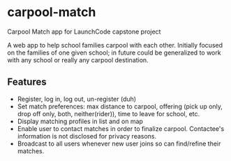 # carpool-match
Carpool Match app for LaunchCode capstone project

A web app to help school families carpool with each other.  Initially focused on the families of one given school; in future could be generalized to work with any school or really any carpool destination.

## Features
* Register, log in, log out, un-register (duh)
* Set match preferences:  max distance to carpool, offering (pick up only, drop off only, both, neither(rider)), time to leave for school, etc.
* Display matching profiles in list and on map
* Enable user to contact matches in order to finalize carpool. Contactee's information is not disclosed for privacy reasons.
* Broadcast to all users whenever new user joins so can find/refine their matches.
